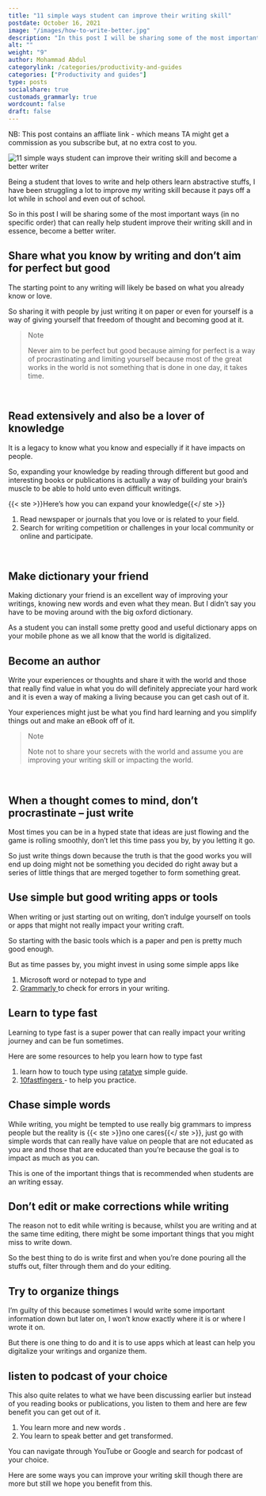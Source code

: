 ```yaml
---
title: "11 simple ways student can improve their writing skill"
postdate: October 16, 2021
image: "/images/how-to-write-better.jpg"
description: "In this post I will be sharing some of the most important ways (in no specific order) that can really help student improve their writing skill and in essence, become a better writer."
alt: ""
weight: "9"
author: Mohammad Abdul
categorylink: /categories/productivity-and-guides
categories: ["Productivity and guides"]
type: posts
socialshare: true
customads_grammarly: true
wordcount: false
draft: false
---
```


<p class="description">
NB: This post contains an affliate link - which means TA might get a
commission as you subscribe but, at no extra cost to you.
</p>
<img src="/images/how-to-write-better.jpg" alt="11 simple ways student can improve their writing skill and become a better writer">

Being a student that loves to write and help others learn abstractive stuffs, I have been struggling a lot to improve my writing skill because it pays off a lot while in school and even out of school.

So in this post I will be sharing some of the most important ways (in no specific order) that can really help student improve their writing skill and in essence, become a better writer.

## Share what you know by writing and don’t aim for perfect but good

The starting point to any writing will likely be based on what you already know or love.

So sharing it with people by just writing it on paper or even for yourself is a way of giving yourself that freedom of thought and becoming good at it.

<blockquote class="blockquote">
<p class="little-nugget">Note</p>
<p class="quote-text">
Never aim to be perfect but good because aiming for perfect is a way of procrastinating and limiting yourself because most of the great works in the world is not something that is done in one day, it takes time.</p>
</blockquote>

<br>

## Read extensively and also be a lover of knowledge

It is a legacy to know what you know and especially if it have impacts on people.

So, expanding your knowledge by reading through different but good and interesting books or publications is actually a way of building your brain’s muscle to be able to hold unto even difficult writings.

{{< ste >}}Here’s how you can expand your knowledge{{</ ste >}}
<br>

1. Read newspaper or journals that you love or is related to your field.
2. Search for writing competition or challenges in your local community or online and participate.

<br>

## Make dictionary your friend

Making dictionary your friend is an excellent way of improving your writings, knowing new words and even what they mean. But I didn’t say you have to be moving around with the big oxford dictionary.

As a student you can install some pretty good and useful dictionary apps on your mobile phone as we all know that the world is digitalized.

## Become an author

Write your experiences or thoughts and share it with the world and those that really find value in what you do will definitely appreciate your hard work and it is even a way of making a living because you can get cash out of it.

Your experiences might just be what you find hard learning and you simplify things out and make an eBook off of it.

<blockquote class="blockquote">
<p class="little-nugget">Note</p>
<p class="quote-text">
Note not to share your secrets with the world and assume you are improving your writing skill or impacting the world.</p>
</blockquote>

<br>

## When a thought comes to mind, don’t procrastinate – just write

Most times you can be in a hyped state that ideas are just flowing and the game is rolling smoothly, don’t let this time pass you by, by you letting it go.

So just write things down because the truth is that the good works you will end up doing might not be something you decided do right away but a series of little things that are merged together to form something great.

## Use simple but good writing apps or tools

When writing or just starting out on writing, don’t indulge yourself on tools or apps that might not really impact your writing craft.

So starting with the basic tools which is a paper and pen is pretty much good enough.

But as time passes by, you might invest in using some simple apps like

1. Microsoft word or notepad to type and
2. <a class="links-to-others" href="https://www.kqzyfj.com/click-100490785-10952827" target="_blank">Grammarly </a> to check for errors in your writing.

## Learn to type fast

Learning to type fast is a super power that can really impact your writing journey and can be fun sometimes.

Here are some resources to help you learn how to type fast

1. learn how to touch type using <a class="links-to-others" href="https://ratatype.com/learn" target="_blank">ratatye</a> simple guide.
2. <a class="links-to-others" href="https://10fastfingers.com" target="_blank">10fastfingers </a>- to help you practice.

## Chase simple words

While writing, you might be tempted to use really big grammars to impress people but the reality is {{< ste >}}no one cares{{</ ste >}}, just go with simple words that can really have value on people that are not educated as you are and those that are educated than you’re because the goal is to impact as much as you can.

This is one of the important things that is recommended when students are an writing essay.

## Don’t edit or make corrections while writing

The reason not to edit while writing is because, whilst you are writing and at the same time editing, there might be some important things that you might miss to write down.

So the best thing to do is write first and when you’re done pouring all the stuffs out, filter through them and do your editing.

## Try to organize things

I’m guilty of this because sometimes I would write some important information down but later on, I won’t know exactly where it is or where I wrote it on.

But there is one thing to do and it is to use apps which at least can help you digitalize your writings and organize them.

## listen to podcast of your choice

This also quite relates to what we have been discussing earlier but instead of you reading books or publications, you listen to them and here are few benefit you can get out of it.

1. You learn more and new words .
2. You learn to speak better and get transformed.

You can navigate through YouTube or Google and search for podcast of your choice.

Here are some ways you can improve your writing skill though there are more but still we hope you benefit from this.

<!-- • Add read more inside post linking to how to write better essay
Learn to always make a draft -->
